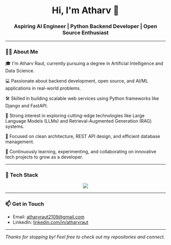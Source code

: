 <h1 align="center">Hi, I'm Atharv 👋</h1>
<h3 align="center">Aspiring AI Engineer | Python Backend Developer | Open Source Enthusiast </h3>

---

### 🧑‍💻 About Me

🎓 I'm Atharv Raut, currently pursuing a degree in Artificial Intelligence and Data Science.

💻 Passionate about backend development, open source, and AI/ML applications in real-world problems.

🛠️ Skilled in building scalable web services using Python frameworks like Django and FastAPI.

🧠 Strong interest in exploring cutting-edge technologies like Large Language Models (LLMs) and Retrieval-Augmented Generation (RAG) systems.

🧩 Focused on clean architecture, REST API design, and efficient database management.

🚀 Continuously learning, experimenting, and collaborating on innovative tech projects to grow as a developer.

---

### 🚀 Tech Stack

<p align="center">
  <img src="https://skillicons.dev/icons?i=python,django,fastapi,cpp,git,github,linux,vscode,html,css,js,postgresql,mysql" />
</p>

---

### 📫 Get in Touch

- Email: [atharvraut2109@gmail.com](mailto:atharvraut2109@gmail.com)
- LinkedIn: [linkedin.com/in/atharvraut](https://linkedin.com/in/atharvraut)

---

_Thanks for stopping by! Feel free to check out my repositories and connect._
